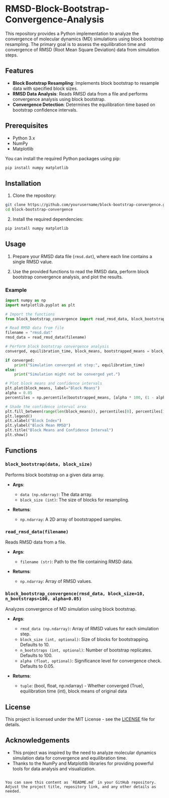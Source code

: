 # RMSD-Block-Bootstrap-Convergence-Analysis

This repository provides a Python implementation to analyze the convergence of molecular dynamics (MD) simulations using block bootstrap resampling. The primary goal is to assess the equilibration time and convergence of RMSD (Root Mean Square Deviation) data from simulation steps.

## Features

- **Block Bootstrap Resampling**: Implements block bootstrap to resample data with specified block sizes.
- **RMSD Data Analysis**: Reads RMSD data from a file and performs convergence analysis using block bootstrap.
- **Convergence Detection**: Determines the equilibration time based on bootstrap confidence intervals.

## Prerequisites

- Python 3.x
- NumPy
- Matplotlib

You can install the required Python packages using pip:

```sh
pip install numpy matplotlib
```

## Installation

1. Clone the repository:

```sh
git clone https://github.com/yourusername/block-bootstrap-convergence.git
cd block-bootstrap-convergence
```

2. Install the required dependencies:

```sh
pip install numpy matplotlib
```

## Usage

1. Prepare your RMSD data file (`rmsd.dat`), where each line contains a single RMSD value.

2. Use the provided functions to read the RMSD data, perform block bootstrap convergence analysis, and plot the results.

### Example

```python
import numpy as np
import matplotlib.pyplot as plt

# Import the functions
from block_bootstrap_convergence import read_rmsd_data, block_bootstrap_convergence

# Read RMSD data from file
filename = "rmsd.dat"
rmsd_data = read_rmsd_data(filename)

# Perform block bootstrap convergence analysis
converged, equilibration_time, block_means, bootstrapped_means = block_bootstrap_convergence(rmsd_data)

if converged:
    print("Simulation converged at step:", equilibration_time)
else:
    print("Simulation might not be converged yet.")

# Plot block means and confidence intervals
plt.plot(block_means, label="Block Means")
alpha = 0.05
percentiles = np.percentile(bootstrapped_means, [alpha * 100, (1 - alpha) * 100], axis=0)

# Shade the confidence interval area
plt.fill_between(range(len(block_means)), percentiles[0], percentiles[1], alpha=0.2, label="Confidence Interval")
plt.legend()
plt.xlabel("Block Index")
plt.ylabel("Block Mean RMSD")
plt.title("Block Means and Confidence Interval")
plt.show()
```

## Functions

### `block_bootstrap(data, block_size)`

Performs block bootstrap on a given data array.

- **Args**:
  - `data (np.ndarray)`: The data array.
  - `block_size (int)`: The size of blocks for resampling.

- **Returns**:
  - `np.ndarray`: A 2D array of bootstrapped samples.

### `read_rmsd_data(filename)`

Reads RMSD data from a file.

- **Args**:
  - `filename (str)`: Path to the file containing RMSD data.

- **Returns**:
  - `np.ndarray`: Array of RMSD values.

### `block_bootstrap_convergence(rmsd_data, block_size=10, n_bootstraps=100, alpha=0.05)`

Analyzes convergence of MD simulation using block bootstrap.

- **Args**:
  - `rmsd_data (np.ndarray)`: Array of RMSD values for each simulation step.
  - `block_size (int, optional)`: Size of blocks for bootstrapping. Defaults to 10.
  - `n_bootstraps (int, optional)`: Number of bootstrap replicates. Defaults to 100.
  - `alpha (float, optional)`: Significance level for convergence check. Defaults to 0.05.

- **Returns**:
  - `tuple`: (bool, float, np.ndarray) - Whether converged (True), equilibration time (int), block means of original data

## License

This project is licensed under the MIT License - see the [LICENSE](LICENSE) file for details.

## Acknowledgements

- This project was inspired by the need to analyze molecular dynamics simulation data for convergence and equilibration time.
- Thanks to the NumPy and Matplotlib libraries for providing powerful tools for data analysis and visualization.
```

You can save this content as `README.md` in your GitHub repository. Adjust the project title, repository link, and any other details as needed.
